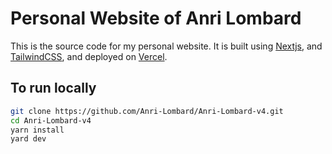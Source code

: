 # Personal Website of Anri Lombard

This is the source code for my personal website. It is built using [Nextjs](https://nextjs.org), and [TailwindCSS](https://tailwindcss.com), and deployed on [Vercel](https://vercel.com).

## To run locally
```bash
git clone https://github.com/Anri-Lombard/Anri-Lombard-v4.git
cd Anri-Lombard-v4
yarn install
yard dev
```

